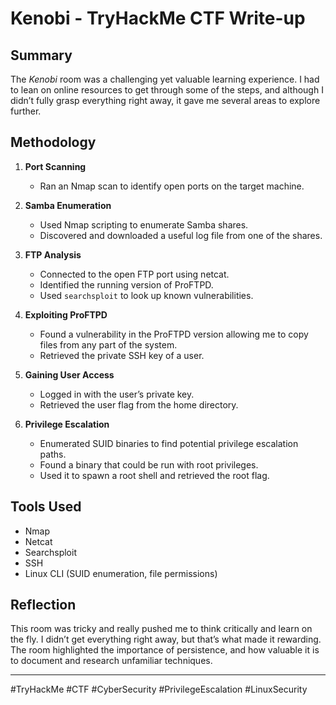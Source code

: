 
# Kenobi - TryHackMe CTF Write-up

## Summary

The *Kenobi* room was a challenging yet valuable learning experience. I had to lean on online resources to get through some of the steps, and although I didn’t fully grasp everything right away, it gave me several areas to explore further.

## Methodology

1. **Port Scanning**
   - Ran an Nmap scan to identify open ports on the target machine.

2. **Samba Enumeration**
   - Used Nmap scripting to enumerate Samba shares.
   - Discovered and downloaded a useful log file from one of the shares.

3. **FTP Analysis**
   - Connected to the open FTP port using netcat.
   - Identified the running version of ProFTPD.
   - Used `searchsploit` to look up known vulnerabilities.

4. **Exploiting ProFTPD**
   - Found a vulnerability in the ProFTPD version allowing me to copy files from any part of the system.
   - Retrieved the private SSH key of a user.

5. **Gaining User Access**
   - Logged in with the user’s private key.
   - Retrieved the user flag from the home directory.

6. **Privilege Escalation**
   - Enumerated SUID binaries to find potential privilege escalation paths.
   - Found a binary that could be run with root privileges.
   - Used it to spawn a root shell and retrieved the root flag.

## Tools Used

- Nmap
- Netcat
- Searchsploit
- SSH
- Linux CLI (SUID enumeration, file permissions)

## Reflection

This room was tricky and really pushed me to think critically and learn on the fly. I didn’t get everything right away, but that’s what made it rewarding. The room highlighted the importance of persistence, and how valuable it is to document and research unfamiliar techniques.

---

#TryHackMe #CTF #CyberSecurity #PrivilegeEscalation #LinuxSecurity
